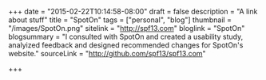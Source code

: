 +++
date = "2015-02-22T10:14:58-08:00"
draft = false 
description = "A link about stuff"
title = "SpotOn"
tags = ["personal", "blog"]
thumbnail = "/images/SpotOn.png"
sitelink = "http://spf13.com"
bloglink = "SpotOn"
blogsummary = "I consulted with SpotOn and created a usability study, analyized feedback and designed recommended changes for SpotOn's website."
sourceLink = "http://github.com/spf13/spf13.com"

+++

